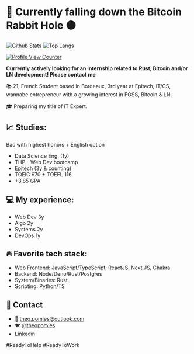 # 🦀 Currently falling down the Bitcoin Rabbit Hole 🟠
[![Github Stats](https://github-readme-stats.vercel.app/api?username=theopomies&count_private=true&show_icons=true&theme=gruvbox)](https://github.com/theopomies)
[![Top Langs](https://github-readme-stats.vercel.app/api/top-langs/?username=theopomies&layout=compact&count_private=true&theme=gruvbox)](https://github.com/theopomies)

[![Profile View Counter](https://komarev.com/ghpvc/?username=theopomies)](https://github.com/theopomies)

**Currently actively looking for an internship related to Rust, Bitcoin and/or LN development! Please contact me**

📚 21, French Student based in Bordeaux, 3rd year at Epitech, IT/CS, wannabe entrepreneur with a growing interest in FOSS, Bitcoin & LN.

🎓 Preparing my title of IT Expert.

## 📈 Studies:
Bac with highest honors + English option
- Data Science Eng. (1y)
- THP - Web Dev bootcamp
- Epitech (3y & counting)
- TOEIC 970 + TOEFL 116
- +3.85 GPA

## 💻 My experience:
- Web Dev 3y
- Algo 2y
- Systems 2y
- DevOps 1y

## 🔥 Favorite tech stack:
- Web Frontend: JavaScript/TypeScript, ReactJS, Next.JS, Chakra
- Backend: Node/Deno/Rust/Postgres
- System/Binaries: Rust
- Scripting: Python/TS

## 📩 Contact
- 📩 theo.pomies@outlook.com
- 🐦 [@theopomies](https://www.twitter.com/theopomies)
- [Linkedin](https://www.linkedin.com/in/theo-pomies-dev/)

#ReadyToHelp #ReadyToWork
